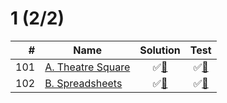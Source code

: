 # 1 (2/2)

|   # | Name                     | Solution                        | Test                         |
|----:|--------------------------|:-------------------------------:|:----------------------------:|
| 101 | [A. Theatre Square][101] | &#9989;[&#128190;][101solution] | &#9989;[&#128190;][101tests] |
| 102 | [B. Spreadsheets][102]   | &#9989;[&#128190;][102solution] | &#9989;[&#128190;][102tests] |

[101]: http://codeforces.com/problemset/problem/1/A
[102]: http://codeforces.com/problemset/problem/1/B

[101solution]: src/main/java/org/ck/codeforces/theatresquare/Main.java
[102solution]: src/main/java/org/ck/codeforces/spreadsheets/Main.java

[101tests]: src/test/java/org/ck/codeforces/theatresquare/MainTest.java
[102tests]: src/test/java/org/ck/codeforces/spreadsheets/MainTest.java

